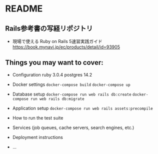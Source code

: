 # README

## Rails参考書の写経リポジトリ
- 現場で使える Ruby on Rails 5速習実践ガイド
https://book.mynavi.jp/ec/products/detail/id=93905


## Things you may want to cover:


* Configuration
  ruby 3.0.4
  postgres 14.2

* Docker settings
  `docker-compose build`
  `docker-compose up`

* Database setup
  `docker-compose run web rails db:create`
  `docker-compose run web rails db:migrate`

* Application setup
  `docker-compose run web rails assets:precompile`
  
* How to run the test suite

* Services (job queues, cache servers, search engines, etc.)

* Deployment instructions

* ...
